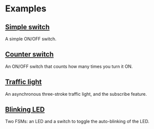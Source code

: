 # Examples

## [Simple switch](simple-switch/main.go)
A simple ON/OFF switch.

## [Counter switch](counter-switch/main.go)
An ON/OFF switch that counts how many times you turn it ON.

## [Traffic light](traffic-light/main.go)
An asynchronous three-stroke traffic light, and the subscribe feature.

## [Blinking LED](blinking-led/main.go)
Two FSMs: an LED and a switch to toggle the auto-blinking of the LED.
